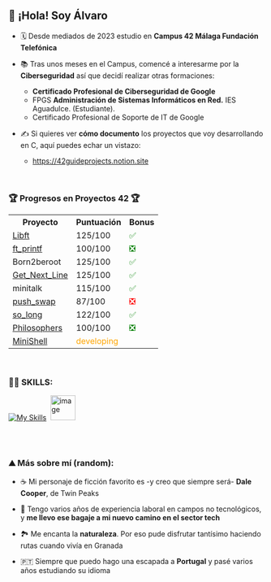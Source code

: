 
  ## 👋 ¡Hola! Soy Álvaro

- 🗓️ Desde mediados de 2023 estudio en <b>Campus 42 Málaga Fundación Telefónica</b>

- 📚 Tras unos meses en el Campus, comencé a interesarme por la <b>Ciberseguridad</b> así que decidí realizar otras formaciones:
  - <b>Certificado Profesional de Ciberseguridad de Google</b> 
  - FPGS <b>Administración de Sistemas Informáticos en Red.</b> IES Aguadulce. (Estudiante).
  - Certificado Profesional de Soporte de IT de Google
  
- ✍️ Si quieres ver <b>cómo documento</b> los proyectos que voy desarrollando en C, aquí puedes echar un vistazo:
  - https://42guideprojects.notion.site

<br>

### 🏆 **Progresos en Proyectos 42** 🏆

<table>
  <tr>
    <th>Proyecto</th>
    <th>Puntuación</th>
    <th>Bonus</th>
  </tr>
  <tr>
    <td><a href="https://github.com/alvapari/Libft">Libft</a></td>
    <td>125/100</td>
    <td><span style="color:green;">✅</span></td>
  </tr>
  <tr>
    <td><a href="https://github.com/alvapari/Printf">ft_printf</a></td>
    <td>100/100</td>
    <td><span style="color:green;">❎</span></td>
  </tr>
  <tr>
    <td>Born2beroot</td>
    <td>125/100</td>
    <td><span style="color:green;">✅</span></td>
  </tr>
  <tr>
    <td><a href="https://github.com/alvapari/Get_Next_Line">Get_Next_Line</a></td>
    <td>125/100</td>
    <td><span style="color:green;">✅</span></td>
  </tr>
  <tr>
    <td>minitalk</td>
    <td>115/100</td>
    <td><span style="color:green;">✅</span></td>
  </tr>
  <tr>
    <td><a href="https://github.com/alvapari/Push_swap">push_swap</a></td>
    <td>87/100</td>
    <td><span style="color:red;">❎</span></td>
  </tr>
  <tr>
    <td><a href="https://github.com/alvapari/SoLong">so_long</a></td>
    <td>122/100</td>
    <td><span style="color:green;">✅</span></td>
  </tr>
  <tr>
    <td><a href="https://github.com/alvapari/Philosophers">Philosophers</a></td>
    <td>100/100</td>
    <td><span style="color:green;">❎</span></td>
  </tr>
  <tr>
    <td><a href="https://github.com/alvapari/MiniShell">MiniShell</a></td>
    <td><span style="color:orange;">developing</span></td>
  </tr>
</table>

<br>



### 👨‍💻 SKILLS:


[![My Skills](https://skillicons.dev/icons?i=c,bash,linux,py,vscode,git,github)](https://skillicons.dev)&nbsp;&nbsp;<img src="https://github.com/user-attachments/assets/b1d08319-de84-41e1-9ab3-ef0e9b7f6414" alt="image" width="49"/>          

<br>
<br>

### ⛰ Más sobre mí (random):

- ☕ Mi personaje de ficción favorito es -y creo que siempre será- <b>Dale Cooper</b>, de Twin Peaks

- 👔 Tengo varios años de experiencia laboral en campos no tecnológicos, y <b>me llevo ese bagaje a mi nuevo camino en el sector tech</b>
    
- 🏞️ Me encanta la <b>naturaleza</b>. Por eso pude disfrutar tantísimo haciendo rutas cuando vivía en Granada

- 🇵🇹 Siempre que puedo hago una escapada a <b>Portugal</b> y pasé varios años estudiando su idioma


<!---
alvapari/alvapari is a ✨ special ✨ repository because its `README.md` (this file) appears on your GitHub profile.
You can click the Preview link to take a look at your changes.
--->
